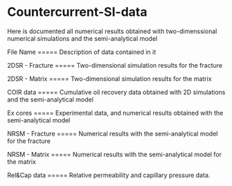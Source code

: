 # Countercurrent-SI-data

Here is documented all numerical results obtained with two-dimenssional numerical simulations and the semi-analytical model

File Name  ===== Description of data contained in it 

2DSR - Fracture ===== Two-dimensional simulation results for the fracture

2DSR - Matrix ===== Two-dimensional simulation results for the matrix

COIR data ===== Cumulative oil recovery data obtained with 2D simulations and the semi-analytical model

Ex cores ===== Experimental data, and numerical results obtained with the semi-analytical model

NRSM - Fracture ===== Numerical results with the semi-analytical model for the fracture

NRSM - Matrix ===== Numerical results with the semi-analytical model for the matrix

Rel&Cap data ===== Relative permeability and capillary pressure data.



